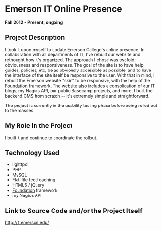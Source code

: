 # Emerson IT Online Presence

**Fall 2012 - Present, ongoing**

## Project Description

I took it upon myself to update Emerson College's online presence. In collaboration with all departments of IT, I've rebuilt our website and rethought how it's organized. The approach I chose was twofold: obviousness and responsiveness. The goal of the site is to have help, guides, policies, etc, be as obviously accessible as possible, and to have the interface of the site itself be responsive to the user. With that in mind, I rebuilt the Emerson website "skin" to be responsive, with the help of the [Foundation](http://foundation.zurb.com/) framework. The website also includes a consolidation of our IT blogs, my Nagios API, our public Basecamp projects, and more. I built the backend CMS from scratch -- it's extremely simple and straightforward.

The project is currently in the usability testing phase before being rolled out to the masses.

## My Role in the Project

I built it and continue to coordinate the rollout.

## Technology Used

- lighttpd
- PHP
- MySQL
- Flat-file feed caching
- HTML5 / jQuery
- [Foundation](http://foundation.zurb.com/) framework
- my Nagios API

## Link to Source Code and/or the Project Itself

http://it.emerson.edu/